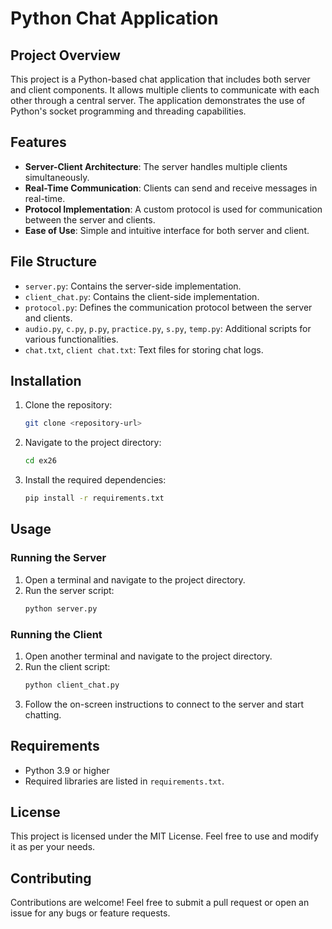 # Python Chat Application

## Project Overview
This project is a Python-based chat application that includes both server and client components. It allows multiple clients to communicate with each other through a central server. The application demonstrates the use of Python's socket programming and threading capabilities.

## Features
- **Server-Client Architecture**: The server handles multiple clients simultaneously.
- **Real-Time Communication**: Clients can send and receive messages in real-time.
- **Protocol Implementation**: A custom protocol is used for communication between the server and clients.
- **Ease of Use**: Simple and intuitive interface for both server and client.

## File Structure
- `server.py`: Contains the server-side implementation.
- `client_chat.py`: Contains the client-side implementation.
- `protocol.py`: Defines the communication protocol between the server and clients.
- `audio.py`, `c.py`, `p.py`, `practice.py`, `s.py`, `temp.py`: Additional scripts for various functionalities.
- `chat.txt`, `client chat.txt`: Text files for storing chat logs.

## Installation
1. Clone the repository:
   ```bash
   git clone <repository-url>
   ```
2. Navigate to the project directory:
   ```bash
   cd ex26
   ```
3. Install the required dependencies:
   ```bash
   pip install -r requirements.txt
   ```

## Usage
### Running the Server
1. Open a terminal and navigate to the project directory.
2. Run the server script:
   ```bash
   python server.py
   ```

### Running the Client
1. Open another terminal and navigate to the project directory.
2. Run the client script:
   ```bash
   python client_chat.py
   ```
3. Follow the on-screen instructions to connect to the server and start chatting.

## Requirements
- Python 3.9 or higher
- Required libraries are listed in `requirements.txt`.

## License
This project is licensed under the MIT License. Feel free to use and modify it as per your needs.

## Contributing
Contributions are welcome! Feel free to submit a pull request or open an issue for any bugs or feature requests.
